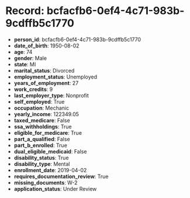 # Record: bcfacfb6-0ef4-4c71-983b-9cdffb5c1770

- **person_id**: bcfacfb6-0ef4-4c71-983b-9cdffb5c1770
- **date_of_birth**: 1950-08-02
- **age**: 74
- **gender**: Male
- **state**: MI
- **marital_status**: Divorced
- **employment_status**: Unemployed
- **years_of_employment**: 27
- **work_credits**: 9
- **last_employer_type**: Nonprofit
- **self_employed**: True
- **occupation**: Mechanic
- **yearly_income**: 122349.05
- **taxed_medicare**: False
- **ssa_withholdings**: True
- **eligible_for_medicare**: True
- **part_a_qualified**: False
- **part_b_enrolled**: True
- **dual_eligible_medicaid**: False
- **disability_status**: True
- **disability_type**: Mental
- **enrollment_date**: 2019-04-02
- **requires_documentation_review**: True
- **missing_documents**: W-2
- **application_status**: Under Review